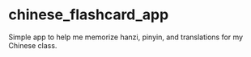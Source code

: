 # chinese_flashcard_app
Simple app to help me memorize hanzi, pinyin, and translations for my Chinese class.
